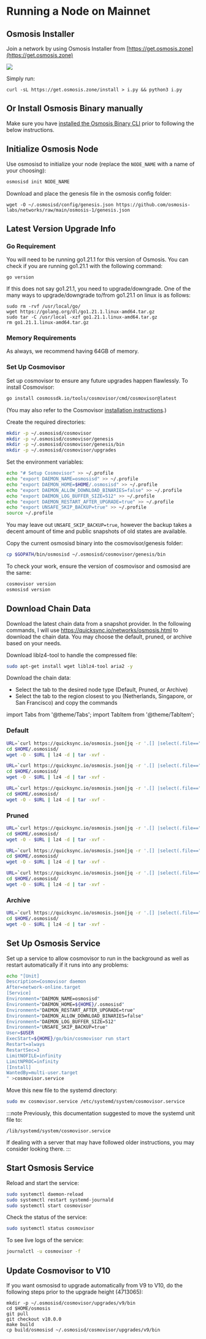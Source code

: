 

# Running a Node on Mainnet

## Osmosis Installer

Join a network by using Osmosis Installer from [https://get.osmosis.zone](https://get.osmosis.zone) 


![](../../assets/installer_11.png)

Simply run:

```
curl -sL https://get.osmosis.zone/install > i.py && python3 i.py
```



## Or Install Osmosis Binary manually

Make sure you have [installed the Osmosis Binary CLI](../../osmosis-core/osmosisd#minimum-requirements) prior to following the below instructions.


## Initialize Osmosis Node

Use osmosisd to initialize your node (replace the ```NODE_NAME``` with a name of your choosing):

```bash
osmosisd init NODE_NAME
```

Download and place the genesis file in the osmosis config folder:

```
wget -O ~/.osmosisd/config/genesis.json https://github.com/osmosis-labs/networks/raw/main/osmosis-1/genesis.json
```

## Latest Version Upgrade Info

### Go Requirement

You will need to be running go1.21.1 for this version of Osmosis. You can check if you are running go1.21.1 with the following command:

```{.sh}
go version
```

If this does not say go1.21.1, you need to upgrade/downgrade. One of the many ways to upgrade/downgrade to/from go1.21.1 on linux is as follows:

```{.sh}
sudo rm -rvf /usr/local/go/
wget https://golang.org/dl/go1.21.1.linux-amd64.tar.gz
sudo tar -C /usr/local -xzf go1.21.1.linux-amd64.tar.gz
rm go1.21.1.linux-amd64.tar.gz
```
### Memory Requirements

As always, we recommend having 64GB of memory. 

### Set Up Cosmovisor

Set up cosmovisor to ensure any future upgrades happen flawlessly. To install Cosmovisor:

```bash
go install cosmossdk.io/tools/cosmovisor/cmd/cosmovisor@latest
```

(You may also refer to the Cosmovisor [installation instructions](https://github.com/cosmos/cosmos-sdk/tree/main/tools/cosmovisor#installation).)

Create the required directories:

```bash
mkdir -p ~/.osmosisd/cosmovisor
mkdir -p ~/.osmosisd/cosmovisor/genesis
mkdir -p ~/.osmosisd/cosmovisor/genesis/bin
mkdir -p ~/.osmosisd/cosmovisor/upgrades
```

Set the environment variables:

```bash
echo "# Setup Cosmovisor" >> ~/.profile
echo "export DAEMON_NAME=osmosisd" >> ~/.profile
echo "export DAEMON_HOME=$HOME/.osmosisd" >> ~/.profile
echo "export DAEMON_ALLOW_DOWNLOAD_BINARIES=false" >> ~/.profile
echo "export DAEMON_LOG_BUFFER_SIZE=512" >> ~/.profile
echo "export DAEMON_RESTART_AFTER_UPGRADE=true" >> ~/.profile
echo "export UNSAFE_SKIP_BACKUP=true" >> ~/.profile
source ~/.profile
```
You may leave out `UNSAFE_SKIP_BACKUP=true`, however the backup takes a decent amount of time and public snapshots of old states are available.

Copy the current osmosisd binary into the cosmovisor/genesis folder:

```bash
cp $GOPATH/bin/osmosisd ~/.osmosisd/cosmovisor/genesis/bin
```

To check your work, ensure the version of cosmovisor and osmosisd are the same:

```bash
cosmovisor version
osmosisd version
```

## Download Chain Data

Download the latest chain data from a snapshot provider. In the following commands, I will use <a href="https://quicksync.io/networks/osmosis.html" target="_blank">https://quicksync.io/networks/osmosis.html</a> to download the chain data. You may choose the default, pruned, or archive based on your needs.

Download liblz4-tool to handle the compressed file:

```bash
sudo apt-get install wget liblz4-tool aria2 -y
```

Download the chain data:

- Select the tab to the desired node type (Default, Pruned, or Archive)
- Select the tab to the region closest to you (Netherlands, Singapore, or San Francisco) and copy the commands


<!-- #region -->
import Tabs from '@theme/Tabs';
import TabItem from '@theme/TabItem';

### Default
<Tabs>
  <TabItem value="netherlands" label="Netherlands" default>

``` bash
URL=`curl https://quicksync.io/osmosis.json|jq -r '.[] |select(.file=="osmosis-1-default")|select (.mirror=="Netherlands")|.url'`
cd $HOME/.osmosisd/
wget -O - $URL | lz4 -d | tar -xvf -
```

  </TabItem>
  <TabItem value="singapore" label="Singapore">

``` bash
URL=`curl https://quicksync.io/osmosis.json|jq -r '.[] |select(.file=="osmosis-1-default")|select (.mirror=="Singapore")|.url'`
cd $HOME/.osmosisd/
wget -O - $URL | lz4 -d | tar -xvf -
```

  </TabItem>
  <TabItem value="sanfrancisco" label="San Francisco">

``` bash
URL=`curl https://quicksync.io/osmosis.json|jq -r '.[] |select(.file=="osmosis-1-default")|select (.mirror=="SanFrancisco")|.url'`
cd $HOME/.osmosisd/
wget -O - $URL | lz4 -d | tar -xvf -
```

  </TabItem>
</Tabs>

### Pruned
<Tabs>
  <TabItem value="netherlands" label="Netherlands" default>

``` bash
URL=`curl https://quicksync.io/osmosis.json|jq -r '.[] |select(.file=="osmosis-1-pruned")|select (.mirror=="Netherlands")|.url'`
cd $HOME/.osmosisd/
wget -O - $URL | lz4 -d | tar -xvf -
```

  </TabItem>
  <TabItem value="singapore" label="Singapore">

``` bash
URL=`curl https://quicksync.io/osmosis.json|jq -r '.[] |select(.file=="osmosis-1-pruned")|select (.mirror=="Singapore")|.url'`
cd $HOME/.osmosisd/
wget -O - $URL | lz4 -d | tar -xvf -
```

  </TabItem>
  <TabItem value="sanfrancisco" label="San Francisco">

``` bash
URL=`curl https://quicksync.io/osmosis.json|jq -r '.[] |select(.file=="osmosis-1-pruned")|select (.mirror=="SanFrancisco")|.url'`
cd $HOME/.osmosisd/
wget -O - $URL | lz4 -d | tar -xvf -
```

  </TabItem>
</Tabs>



### Archive
<Tabs>
  <TabItem value="netherlands" label="Netherlands" default>

``` bash
URL=`curl https://quicksync.io/osmosis.json|jq -r '.[] |select(.file=="osmosis-1-archive")|select (.mirror=="Netherlands")|.url'`
cd $HOME/.osmosisd/
wget -O - $URL | lz4 -d | tar -xvf -
```

  </TabItem>

</Tabs>


<!-- #endregion -->

## Set Up Osmosis Service

Set up a service to allow cosmovisor to run in the background as well as restart automatically if it runs into any problems:

```bash
echo "[Unit]
Description=Cosmovisor daemon
After=network-online.target
[Service]
Environment="DAEMON_NAME=osmosisd"
Environment="DAEMON_HOME=${HOME}/.osmosisd"
Environment="DAEMON_RESTART_AFTER_UPGRADE=true"
Environment="DAEMON_ALLOW_DOWNLOAD_BINARIES=false"
Environment="DAEMON_LOG_BUFFER_SIZE=512"
Environment="UNSAFE_SKIP_BACKUP=true"
User=$USER
ExecStart=${HOME}/go/bin/cosmovisor run start
Restart=always
RestartSec=3
LimitNOFILE=infinity
LimitNPROC=infinity
[Install]
WantedBy=multi-user.target
" >cosmovisor.service
```

Move this new file to the systemd directory:

```bash
sudo mv cosmovisor.service /etc/systemd/system/cosmovisor.service
```

:::note
Previously, this documentation suggested to move the systemd unit file to:

    /lib/systemd/system/cosmovisor.service

If dealing with a server that may have followed older instructions, you may consider looking there.
:::

## Start Osmosis Service

Reload and start the service:

```bash
sudo systemctl daemon-reload
sudo systemctl restart systemd-journald
sudo systemctl start cosmovisor
```

Check the status of the service:

```bash
sudo systemctl status cosmovisor
```

To see live logs of the service:

```bash
journalctl -u cosmovisor -f
```

## Update Cosmovisor to V10

If you want osmosisd to upgrade automatically from V9 to V10, do the following steps prior to the upgrade height (4713065):

```{.sh}
mkdir -p ~/.osmosisd/cosmovisor/upgrades/v9/bin
cd $HOME/osmosis
git pull
git checkout v10.0.0
make build
cp build/osmosisd ~/.osmosisd/cosmovisor/upgrades/v9/bin
```
